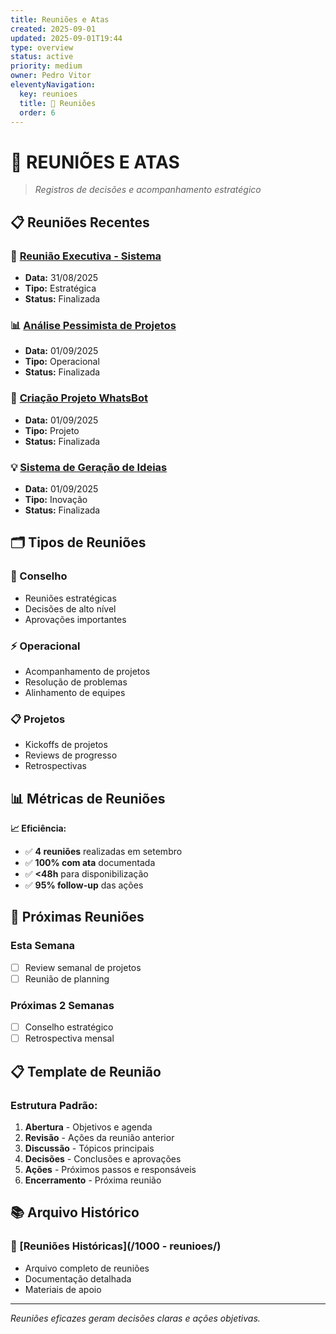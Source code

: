 ```yaml
---
title: Reuniões e Atas
created: 2025-09-01
updated: 2025-09-01T19:44
type: overview
status: active
priority: medium
owner: Pedro Vitor
eleventyNavigation:
  key: reunioes
  title: 📅 Reuniões
  order: 6
---
```


# 📅 **REUNIÕES E ATAS**

> *Registros de decisões e acompanhamento estratégico*

## 📋 **Reuniões Recentes**

### **🎯 [Reunião Executiva - Sistema](./2025-08-31-Reuniao-Executiva-Sistema/)**
- **Data:** 31/08/2025
- **Tipo:** Estratégica
- **Status:** Finalizada

### **📊 [Análise Pessimista de Projetos](./2025-09-01-Reuniao-Analise-Pessimista-Projetos/)**
- **Data:** 01/09/2025
- **Tipo:** Operacional
- **Status:** Finalizada

### **🤖 [Criação Projeto WhatsBot](./2025-09-01-Reuniao-Criacao-Projeto-WhatsBot/)**
- **Data:** 01/09/2025
- **Tipo:** Projeto
- **Status:** Finalizada

### **💡 [Sistema de Geração de Ideias](./2025-09-01-Reuniao-Criacao-Sistema-Geracao-Ideias/)**
- **Data:** 01/09/2025
- **Tipo:** Inovação
- **Status:** Finalizada

## 🗂️ **Tipos de Reuniões**

### **👔 Conselho**
- Reuniões estratégicas
- Decisões de alto nível
- Aprovações importantes

### **⚡ Operacional**
- Acompanhamento de projetos
- Resolução de problemas
- Alinhamento de equipes

### **📋 Projetos**
- Kickoffs de projetos
- Reviews de progresso
- Retrospectivas

## 📊 **Métricas de Reuniões**

**📈 Eficiência:**
- ✅ **4 reuniões** realizadas em setembro
- ✅ **100% com ata** documentada
- ✅ **<48h** para disponibilização
- ✅ **95% follow-up** das ações

## 🎯 **Próximas Reuniões**

### **Esta Semana**
- [ ] Review semanal de projetos
- [ ] Reunião de planning

### **Próximas 2 Semanas**
- [ ] Conselho estratégico
- [ ] Retrospectiva mensal

## 📋 **Template de Reunião**

### **Estrutura Padrão:**
1. **Abertura** - Objetivos e agenda
2. **Revisão** - Ações da reunião anterior
3. **Discussão** - Tópicos principais
4. **Decisões** - Conclusões e aprovações
5. **Ações** - Próximos passos e responsáveis
6. **Encerramento** - Próxima reunião

## 📚 **Arquivo Histórico**

### **📁 [Reuniões Históricas](/1000 - reunioes/)**
- Arquivo completo de reuniões
- Documentação detalhada
- Materiais de apoio

---

*Reuniões eficazes geram decisões claras e ações objetivas.*

